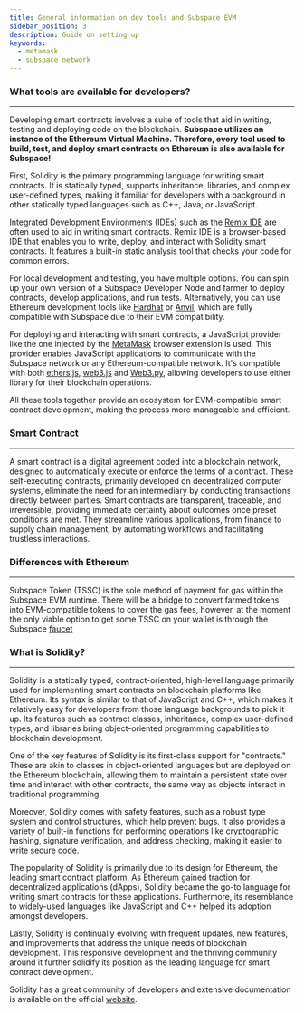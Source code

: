 ```yaml
---
title: General information on dev tools and Subspace EVM
sidebar_position: 3
description: Guide on setting up
keywords:
  - metamask
  - subspace network
---
```


### What tools are available for developers?
---
Developing smart contracts involves a suite of tools that aid in writing, testing and deploying code on the blockchain. **Subspace utilizes an instance of the Ethereum Virtual Machine. Therefore, every tool used to build, test, and deploy smart contracts on Ethereum is also available for Subspace!**

First, Solidity is the primary programming language for writing smart contracts. It is statically typed, supports inheritance, libraries, and complex user-defined types, making it familiar for developers with a background in other statically typed languages such as C++, Java, or JavaScript.

Integrated Development Environments (IDEs) such as the [Remix IDE](https://remix.ethereum.org/) are often used to aid in writing smart contracts. Remix IDE is a browser-based IDE that enables you to write, deploy, and interact with Solidity smart contracts. It features a built-in static analysis tool that checks your code for common errors.

For local development and testing, you have multiple options. You can spin up your own version of a Subspace Developer Node and farmer to deploy contracts, develop applications, and run tests. Alternatively, you can use Ethereum development tools like [Hardhat](https://hardhat.org/hardhat-network/docs/overview) or [Anvil](https://book.getfoundry.sh/anvil/), which are fully compatible with Subspace due to their EVM compatibility.

For deploying and interacting with smart contracts, a JavaScript provider like the one injected by the [MetaMask](https://metamask.io/) browser extension is used. This provider enables JavaScript applications to communicate with the Subspace network or any Ethereum-compatible network. It's compatible with both [ethers.js](https://docs.ethers.org/v5/), [web3.js](https://web3js.readthedocs.io/en/v1.10.0/) and [Web3.py](https://web3py.readthedocs.io/en/stable/), allowing developers to use either library for their blockchain operations.

All these tools together provide an ecosystem for EVM-compatible smart contract development, making the process more manageable and efficient.

### Smart Contract
---
A smart contract is a digital agreement coded into a blockchain network, designed to automatically execute or enforce the terms of a contract. These self-executing contracts, primarily developed on decentralized computer systems, eliminate the need for an intermediary by conducting transactions directly between parties. Smart contracts are transparent, traceable, and irreversible, providing immediate certainty about outcomes once preset conditions are met. They streamline various applications, from finance to supply chain management, by automating workflows and facilitating trustless interactions.

### Differences with Ethereum
---
Subspace Token (TSSC) is the sole method of payment for gas within the Subspace EVM runtime.
There will be a bridge to convert farmed tokens into EVM-compatible tokens to cover the gas fees, however, at the moment the only viable option to get some TSSC on your wallet is through the Subspace [faucet](faucet.md)

### What is Solidity? 
---
Solidity is a statically typed, contract-oriented, high-level language primarily used for implementing smart contracts on blockchain platforms like Ethereum. Its syntax is similar to that of JavaScript and C++, which makes it relatively easy for developers from those language backgrounds to pick it up. Its features such as contract classes, inheritance, complex user-defined types, and libraries bring object-oriented programming capabilities to blockchain development.


One of the key features of Solidity is its first-class support for "contracts." These are akin to classes in object-oriented languages but are deployed on the Ethereum blockchain, allowing them to maintain a persistent state over time and interact with other contracts, the same way as objects interact in traditional programming.


Moreover, Solidity comes with safety features, such as a robust type system and control structures, which help prevent bugs. It also provides a variety of built-in functions for performing operations like cryptographic hashing, signature verification, and address checking, making it easier to write secure code.


The popularity of Solidity is primarily due to its design for Ethereum, the leading smart contract platform. As Ethereum gained traction for decentralized applications (dApps), Solidity became the go-to language for writing smart contracts for these applications. Furthermore, its resemblance to widely-used languages like JavaScript and C++ helped its adoption amongst developers.


Lastly, Solidity is continually evolving with frequent updates, new features, and improvements that address the unique needs of blockchain development. This responsive development and the thriving community around it further solidify its position as the leading language for smart contract development.

Solidity has a great community of developers and extensive documentation is available on the official [website](https://soliditylang.org/).